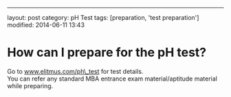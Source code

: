---
layout: post
category: pH Test
tags: [preparation, 'test preparation']
modified: 2014-06-11 13:43


# How can I prepare for the pH test?

Go to www.elitmus.com/ph\_test for test details.  
 You can refer any standard MBA entrance exam material/aptitude material while preparing.

